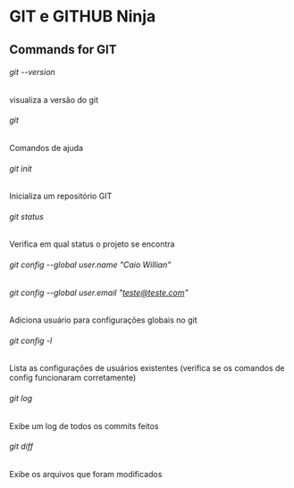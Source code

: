 # GIT e GITHUB Ninja

## Commands for GIT

###### git --version
visualiza a versão do git

###### git 
Comandos de ajuda

###### git init
Inicializa um repositório GIT

###### git status 
Verifica em qual status o projeto se encontra

###### git config --global user.name "Caio Willian"
###### git config --global user.email "teste@teste.com"
Adiciona usuário para configurações globais no git

###### git config -l
Lista as configurações de usuários existentes (verifica se os comandos de config funcionaram corretamente)

###### git log
Exibe um log de todos os commits feitos

###### git diff 
Exibe os arquivos que foram modificados



